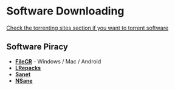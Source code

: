 # Software Downloading

[Check the torrenting sites section if you want to torrent software](torrenting.html)

## Software Piracy

- [**FileCR**](https://filecr.com) - Windows / Mac / Android
- [**LRepacks**](https://lrepacks.net)
- [**Sanet**](https://sanet.st)
- [**NSane**](https://nsaneforums.com)
